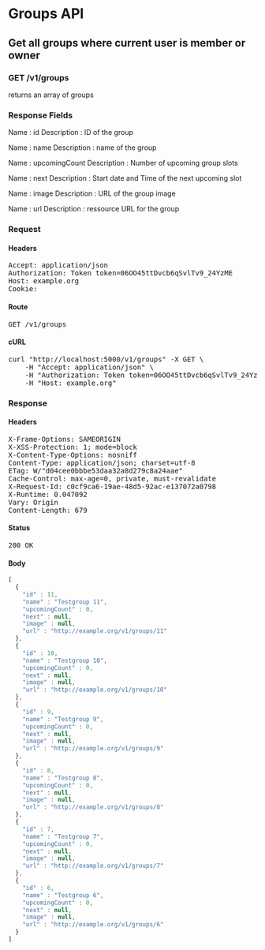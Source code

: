 # Groups API

## Get all groups where current user is member or owner

### GET /v1/groups

returns an array of groups

### Response Fields

Name : id
Description : ID of the group

Name : name
Description : name of the group

Name : upcomingCount
Description : Number of upcoming group slots

Name : next
Description : Start date and Time of the next upcoming slot

Name : image
Description : URL of the group image

Name : url
Description : ressource URL for the group

### Request

#### Headers

<pre>Accept: application/json
Authorization: Token token=06OO45ttDvcb6qSvlTv9_24YzME
Host: example.org
Cookie: </pre>

#### Route

<pre>GET /v1/groups</pre>

#### cURL

<pre class="request">curl &quot;http://localhost:5000/v1/groups&quot; -X GET \
	-H &quot;Accept: application/json&quot; \
	-H &quot;Authorization: Token token=06OO45ttDvcb6qSvlTv9_24YzME&quot; \
	-H &quot;Host: example.org&quot;</pre>

### Response

#### Headers

<pre>X-Frame-Options: SAMEORIGIN
X-XSS-Protection: 1; mode=block
X-Content-Type-Options: nosniff
Content-Type: application/json; charset=utf-8
ETag: W/&quot;d04cee0bbbe53daa32a8d279c8a24aae&quot;
Cache-Control: max-age=0, private, must-revalidate
X-Request-Id: c0cf9ca6-19ae-48d5-92ac-e137072a0798
X-Runtime: 0.047092
Vary: Origin
Content-Length: 679</pre>

#### Status

<pre>200 OK</pre>

#### Body

```javascript
[
  {
    "id" : 11,
    "name" : "Testgroup 11",
    "upcomingCount" : 0,
    "next" : null,
    "image" : null,
    "url" : "http://example.org/v1/groups/11"
  },
  {
    "id" : 10,
    "name" : "Testgroup 10",
    "upcomingCount" : 0,
    "next" : null,
    "image" : null,
    "url" : "http://example.org/v1/groups/10"
  },
  {
    "id" : 9,
    "name" : "Testgroup 9",
    "upcomingCount" : 0,
    "next" : null,
    "image" : null,
    "url" : "http://example.org/v1/groups/9"
  },
  {
    "id" : 8,
    "name" : "Testgroup 8",
    "upcomingCount" : 0,
    "next" : null,
    "image" : null,
    "url" : "http://example.org/v1/groups/8"
  },
  {
    "id" : 7,
    "name" : "Testgroup 7",
    "upcomingCount" : 0,
    "next" : null,
    "image" : null,
    "url" : "http://example.org/v1/groups/7"
  },
  {
    "id" : 6,
    "name" : "Testgroup 6",
    "upcomingCount" : 0,
    "next" : null,
    "image" : null,
    "url" : "http://example.org/v1/groups/6"
  }
]
```
